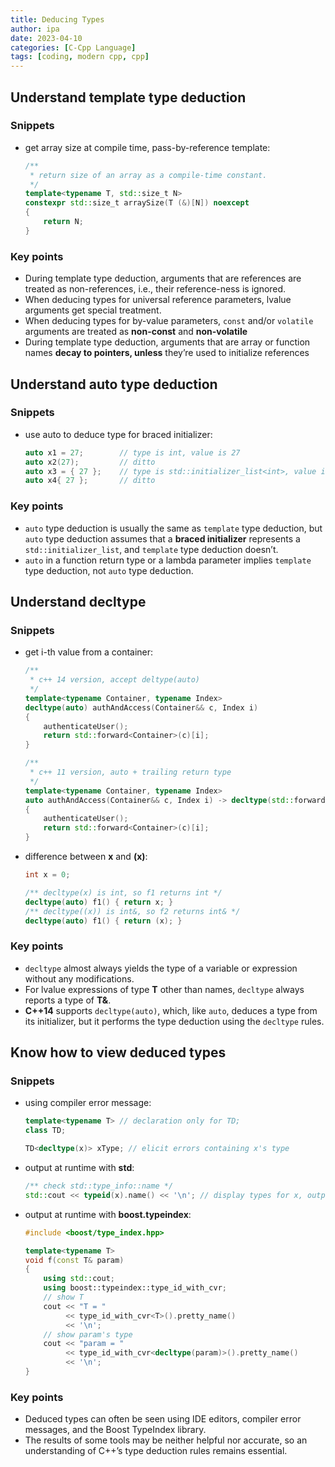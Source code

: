```yaml
---
title: Deducing Types
author: ipa
date: 2023-04-10
categories: [C-Cpp Language]
tags: [coding, modern cpp, cpp]
---
```


## Understand template type deduction

### Snippets

- get array size at compile time, pass-by-reference template:

  ```c++
  /** 
   * return size of an array as a compile-time constant.
   */
  template<typename T, std::size_t N>
  constexpr std::size_t arraySize(T (&)[N]) noexcept
  {
      return N;
  }
  ```

### Key points

- During template type deduction, arguments that are references are treated as non-references, i.e., their reference-ness is ignored.
- When deducing types for universal reference parameters, lvalue arguments get special treatment.
- When deducing types for by-value parameters, `const` and/or `volatile` arguments are treated as **non-const** and **non-volatile**
- During template type deduction, arguments that are array or function names **decay to pointers, unless** they’re used to initialize references

## Understand auto type deduction

### Snippets

- use auto to deduce type for braced initializer:

  ```c++
  auto x1 = 27;        // type is int, value is 27
  auto x2(27);         // ditto
  auto x3 = { 27 };    // type is std::initializer_list<int>, value is { 27 }
  auto x4{ 27 };       // ditto
  ```

### Key points

- `auto` type deduction is usually the same as `template` type deduction, but `auto` type deduction assumes that a **braced initializer** represents a `std::initializer_list`, and `template` type deduction doesn’t.
- `auto` in a function return type or a lambda parameter implies `template` type deduction, not `auto` type deduction.

## Understand decltype

### Snippets

- get i-th value from a container:

  ```c++
  /**
   * c++ 14 version, accept deltype(auto)
   */ 
  template<typename Container, typename Index>
  decltype(auto) authAndAccess(Container&& c, Index i)
  {
      authenticateUser();
      return std::forward<Container>(c)[i];
  }
  ```

  ```c++
  /**
   * c++ 11 version, auto + trailing return type
   */ 
  template<typename Container, typename Index>
  auto authAndAccess(Container&& c, Index i) -> decltype(std::forward<Container>(c)[i])
  {
      authenticateUser();
      return std::forward<Container>(c)[i];
  }
  ```

- difference between **x** and **(x)**:

  ```c++
  int x = 0;
  
  /** decltype(x) is int, so f1 returns int */
  decltype(auto) f1() { return x; }
  /** decltype((x)) is int&, so f2 returns int& */
  decltype(auto) f1() { return (x); }
  ```

### Key points

- `decltype` almost always yields the type of a variable or expression without any modifications.
- For lvalue expressions of type **T** other than names, `decltype` always reports a type of **T&**.
- **C++14** supports `decltype(auto)`, which, like `auto`, deduces a type from its initializer, but it performs the type deduction using the `decltype` rules.

## Know how to view deduced types

### Snippets

- using compiler error message:

  ```c++
  template<typename T> // declaration only for TD;
  class TD;
  
  TD<decltype(x)> xType; // elicit errors containing x's type
  ```

- output at runtime with **std**:

  ```c++
  /** check std::type_info::name */ 
  std::cout << typeid(x).name() << '\n'; // display types for x, output varies from compiler to compiler
  ```

- output at runtime with **boost.typeindex**:

  ```c++
  #include <boost/type_index.hpp>
  
  template<typename T>
  void f(const T& param)
  {
      using std::cout;
      using boost::typeindex::type_id_with_cvr;
      // show T
      cout << "T = "
           << type_id_with_cvr<T>().pretty_name()
           << '\n';
      // show param's type
      cout << "param = "
           << type_id_with_cvr<decltype(param)>().pretty_name()
           << '\n';
  }
  ```


### Key points

- Deduced types can often be seen using IDE editors, compiler error messages, and the Boost TypeIndex library.
- The results of some tools may be neither helpful nor accurate, so an understanding of C++’s type deduction rules remains essential.
